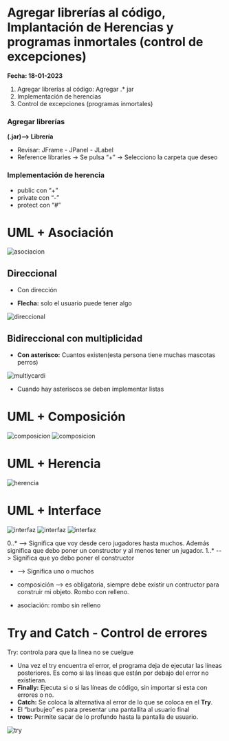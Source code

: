# Agregar librerías al código, Implantación de Herencias y programas inmortales (control de excepciones)

**Fecha: 18-01-2023**

1. Agregar librerías al código: Agregar .* jar
2. Implementación de herencias 
3. Control de excepciones (programas inmortales)

### Agregar librerías

**(.jar)--> Librería**
- Revisar: JFrame - JPanel - JLabel
- Reference libraries → Se pulsa “+” → Selecciono la carpeta que deseo

### Implementación de herencia

- public con “+”
- private con “-”
- protect con “#”


# UML + Asociación
![asociacion](asociacion.png)

## Direccional
+ Con dirección

- **Flecha:** solo el usuario puede tener algo

![direccional](direccional.png)

## Bidireccional con multiplicidad
+ **Con asterisco:** Cuantos existen(esta persona tiene muchas mascotas perros)

![multiycardi](multiycardi.png)

+ Cuando hay asteriscos se deben implementar listas

# UML + Composición

![composicion](composicion1.png)
![composicion](composicion2.png)

# UML + Herencia

![herencia](herencia1.png)

# UML + Interface

![interfaz](interfaz2.png)
![interfaz](interfaz3.png)
![interfaz](interfaz4.png)

0..* --> Significa que voy desde cero jugadores hasta muchos. Además significa que debo poner un constructor y al menos tener un jugador.
1..* --> Significa que yo debo poner el constructor

+ --> Significa uno o muchos


+ composición --> es obligatoria, siempre debe existir un contructor para construir mi objeto. Rombo con relleno.

+ asociación: rombo sin relleno


# Try and Catch - Control de errores

Try: controla para que la línea no se cuelgue

+ Una vez el try encuentra el error, el programa deja de ejecutar las líneas posteriores. Es como si las líneas que están por debajo del error no existieran.
+ **Finally:** Ejecuta si o si las líneas de código, sin importar si esta con errores o no.
+ **Catch:** Se coloca la alternativa al error de lo que se coloca en el **Try**.
+ El “burbujeo” es para presentar una pantallita al usuario final
+ **trow:** Permite sacar de lo profundo hasta la pantalla de usuario.

![try](try.png)
